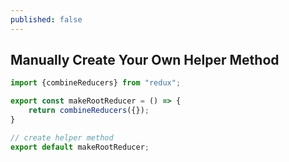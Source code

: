 ```yaml
---
published: false
---
```

## Manually Create Your Own Helper Method


```javascript
import {combineReducers} from "redux";

export const makeRootReducer = () => {
    return combineReducers({});
}

// create helper method
export default makeRootReducer;

```
